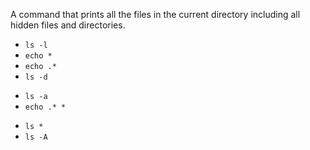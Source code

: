 A command that prints all the files in the current directory including all hidden files and directories.

* `ls -l`
* `echo *`
* `echo .*`
* `ls -d`
+ `ls -a`
+ `echo .* *`
* `ls *`
* `ls -A`
